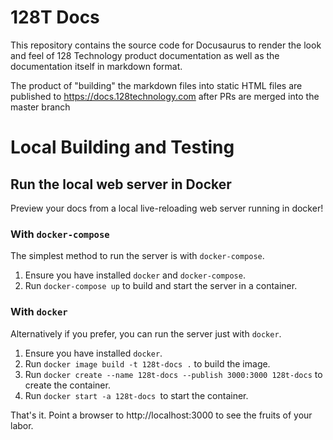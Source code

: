# 128T Docs
This repository contains the source code for Docusaurus to render the look and feel
of 128 Technology product documentation as well as the documentation itself in
markdown format.

The product of "building" the markdown files into static HTML files are published
to https://docs.128technology.com after PRs are merged into the master branch

# Local Building and Testing

## Run the local web server in Docker

Preview your docs from a local live-reloading web server running in docker!

### With `docker-compose`
The simplest method to run the server is with `docker-compose`.

1. Ensure you have installed `docker` and `docker-compose`.
2. Run `docker-compose up` to build and start the server in a container.

### With `docker`
Alternatively if you prefer, you can run the server just with `docker`.

1. Ensure you have installed `docker`.
2. Run `docker image build -t 128t-docs .` to build the image.
3. Run `docker create --name 128t-docs --publish 3000:3000 128t-docs` to create the container.
4. Run `docker start -a 128t-docs `to start the container.

That's it. Point a browser to http://localhost:3000 to see the fruits of your labor.
